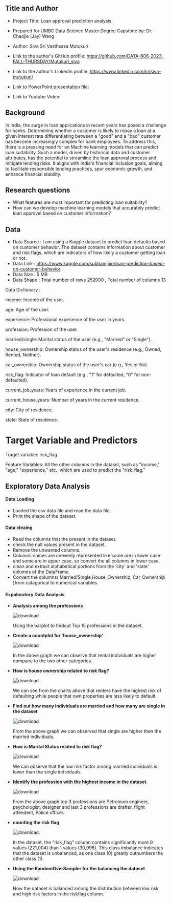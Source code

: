## Title and Author

* Project Title: Loan approval prediction analysis 

* Prepared for UMBC Data Science Master Degree Capstone by: Dr. Chaojie (Jay) Wang

* Author: Siva Sri Vasthsasa Mutukuri

* Link to the author's GitHub profile: https://github.com/DATA-606-2023-FALL-THURSDAY/Mutukuri_siva

* Link to the author's LinkedIn profile: https://www.linkedin.com/in/siva-mutukuri/

* Link to PowerPoint presentation file: 

* Link to Youtube Video:


## Background 

In India, the surge in loan applications in recent years has posed a challenge for banks. Determining whether a customer is likely to repay a loan at a given interest rate differentiating between a "good" and a "bad" customer has become increasingly complex for bank employees. To address this, there is a pressing need for an Machine learning models that can predict loan suitability. Such a model, driven by historical data and customer attributes, has the potential to streamline the loan approval process and mitigate lending risks. It aligns with India's financial inclusion goals, aiming to facilitate responsible lending practices, spur economic growth, and enhance financial stability.




## Research questions
* What features are most important for predicting loan suitability?
* How can we develop machine learning models that accurately predict loan approvel based on customer information?

## Data

* Data Source : I am using a Kaggle dataset to predict loan defaults based on customer behavior. The dataset contains information about customer and risk flags, which are indicators of how likely a customer getting loan or not.
* Data Link :  https://www.kaggle.com/subhamjain/loan-prediction-based-on-customer-behavior
* Data Size : 5 MB
* Data Shape : Total number of rows 252000 , Total number of columns 13


Data Dictionary :

income: Income of the user.

age: Age of the user.

experience: Professional experience of the user in years.

profession: Profession of the user.

married/single: Marital status of the user (e.g., "Married" or "Single").

house_ownership: Ownership status of the user's residence (e.g., Owned, Rented, Neither).

car_ownership: Ownership status of the user's car (e.g., Yes or No).

risk_flag: Indicator of loan default (e.g., "1" for defaulted, "0" for non-defaulted).

current_job_years: Years of experience in the current job.

current_house_years: Number of years in the current residence.

city: City of residence.

state: State of residence.


# Target Variable and Predictors

Traget variable: risk_flag

Feature Variables: All the other columns in the dataset, such as "income," "age," "experience," etc., which are used to predict the "risk_flag."

## Exploratory Data Analysis

#### Data Loading
- Loaded the csv data file and read the data file.
-  Print the shape of the dataset.

#### Data cleaing
- Read the columns that the present in the dataset.
- check the null values present in the dataset.
- Remove the unwanted columns.
- Columns names are unevenly represented like some are in lower case and some are in upper case, so convert the all columns in lower case.
- clean and extract alphabetical portions from the 'city' and 'state' columns of the DataFrame.
- Convert the columns( Married/Single,House_Ownership, Car_Ownership )from catagorical to numerical variables.

#### Expoloratory Data Analysis
- **Analysis among the professions**
  
  ![download](https://github.com/DATA-606-2023-FALL-THURSDAY/Mutukuri_siva/assets/113646588/01c23964-c0ad-4569-a757-c7dcfd8071ea)

  Using the barplot to findout Top 15 professions in the dataset.
 
- **Create a countplot for 'house_ownership'**.
  
  ![download](https://github.com/DATA-606-2023-FALL-THURSDAY/Mutukuri_siva/assets/113646588/2a5aa72d-c4ed-44e0-9d8d-2050c3b88b19)

  In the above graph we can observe that rental individuals are higher compaire to the two other categories.
  
- **How is house ownership related to risk flag?**
  
  ![download](https://github.com/DATA-606-2023-FALL-THURSDAY/Mutukuri_siva/assets/113646588/4f1baa6f-35bb-454a-9a2d-35cad0d61f62)
  
  We can see from the charts above that renters have the highest risk of defaulting while people that own properties are less likely to default.

- **Find out how many individuals are married and how many are single in the dataset**

  ![download](https://github.com/DATA-606-2023-FALL-THURSDAY/Mutukuri_siva/assets/113646588/082fcfd4-fdfc-421b-9383-133314b46225)
  
  From the above graph we can observed that single are higher then the married individuals.
  
- **How is Marital Status related to risk flag?**

  ![download](https://github.com/DATA-606-2023-FALL-THURSDAY/Mutukuri_siva/assets/113646588/fb7ba19c-4486-4755-930f-ee2141e12105)
   
  We can observe that the low risk factor among married individuals is lower than the single individuals.
   
- **Identify the profession with the highest income in the dataset**.
  
  ![download](https://github.com/DATA-606-2023-FALL-THURSDAY/Mutukuri_siva/assets/113646588/df406052-1185-48ee-8a60-742e8e98706c)
  
  From the above graph top 3 professions are Petroleum engineer, psychologist, designer and last 3 professions are drafter, flight attendent, Police officer.

- **counting the risk flag**
  
  ![download](https://github.com/DATA-606-2023-FALL-THURSDAY/Mutukuri_siva/assets/113646588/d79464e5-8756-4b17-9555-9b672a0085e0).
  
  In the dataset, the "risk_flag" column contains significantly more 0 values (221,004) than 1 values (30,996). This class imbalance indicates that the dataset is unbalanced, as one class (0) greatly outnumbers the other class (1).

- **Using the RandomOverSampler for the balancing the dataset**
  
  ![download](https://github.com/DATA-606-2023-FALL-THURSDAY/Mutukuri_siva/assets/113646588/888dcc14-5a88-4188-9333-9a1cb2fb2e81) 

  Now the dataset is balanced among the distribution between low risk and high risk factors in the riskflag column.





